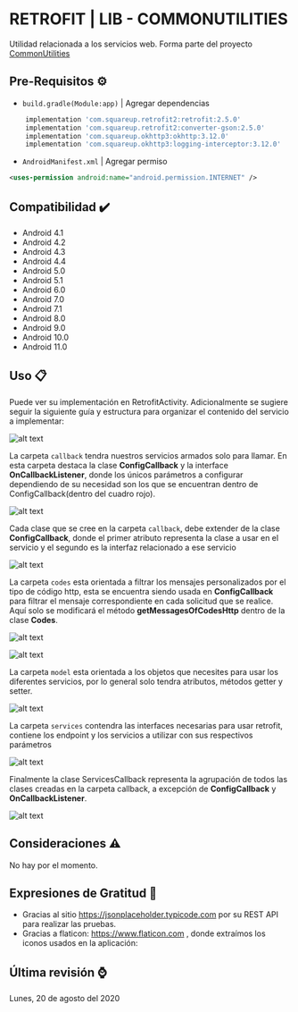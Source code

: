 # RETROFIT | LIB - COMMONUTILITIES

Utilidad relacionada a los servicios web. Forma parte del proyecto [CommonUtilities](https://github.com/vanskarner/CommunUtilidades/blob/master/README.md)

## Pre-Requisitos :gear:

* `build.gradle(Module:app)` | Agregar dependencias
```gradle
    implementation 'com.squareup.retrofit2:retrofit:2.5.0'
    implementation 'com.squareup.retrofit2:converter-gson:2.5.0'
    implementation 'com.squareup.okhttp3:okhttp:3.12.0'
    implementation 'com.squareup.okhttp3:logging-interceptor:3.12.0'
```
* `AndroidManifest.xml` | Agregar permiso
```xml
<uses-permission android:name="android.permission.INTERNET" />    
```
## Compatibilidad :heavy_check_mark:

* Android 4.1
* Android 4.2
* Android 4.3
* Android 4.4
* Android 5.0
* Android 5.1
* Android 6.0
* Android 7.0
* Android 7.1
* Android 8.0
* Android 9.0
* Android 10.0
* Android 11.0

## Uso :clipboard:

Puede ver su implementación en RetrofitActivity. 
Adicionalmente se sugiere seguir la siguiente guía y estructura para organizar el contenido del servicio a implementar:

![alt text](https://github.com/vanskarner/CommunUtilidades/blob/master/info/structure_retrofit.PNG)

La carpeta `callback` tendra nuestros servicios armados solo para llamar. En esta carpeta destaca la clase **ConfigCallback** y la interface **OnCallbackListener**, donde los únicos parámetros a configurar dependiendo de su necesidad son los que se encuentran dentro de ConfigCallback(dentro del cuadro rojo). 

![alt text](https://github.com/vanskarner/CommunUtilidades/blob/master/info/configcallback_parameters.png)

Cada clase que se cree en la carpeta `callback`, debe extender de la clase **ConfigCallback**, donde el primer atributo representa la clase a usar en el servicio y el segundo es la interfaz relacionado a ese servicio

![alt text](https://github.com/vanskarner/CommunUtilidades/blob/master/info/user_example_retrofit.png)

La carpeta `codes` esta orientada a filtrar los mensajes personalizados por el tipo de código http, esta se encuentra siendo usada en **ConfigCallback** para filtrar el mensaje correspondiente en cada solicitud que se realice. Aquí solo se modificará el método **getMessagesOfCodesHttp** dentro de la clase **Codes**.

![alt text](https://github.com/vanskarner/CommunUtilidades/blob/master/info/codes_retrofit.png)

![alt text](https://github.com/vanskarner/CommunUtilidades/blob/master/info/codes_method_retrofit.png)

La carpeta `model` esta orientada a los objetos que necesites para usar los diferentes servicios, por lo general solo tendra atributos, métodos getter y setter.

![alt text](https://github.com/vanskarner/CommunUtilidades/blob/master/info/model_example_retrofit.png)

La carpeta `services` contendra las interfaces necesarias para usar retrofit, contiene los endpoint y los servicios a utilizar con sus respectivos parámetros

![alt text](https://github.com/vanskarner/CommunUtilidades/blob/master/info/services_example_retrofit.png)

Finalmente la clase ServicesCallback representa la agrupación de todos las clases creadas en la carpeta callback, a excepción de **ConfigCallback** y **OnCallbackListener**.

![alt text](https://github.com/vanskarner/CommunUtilidades/blob/master/info/services_all_retrofit.png)

## Consideraciones :warning:

No hay por el momento.

## Expresiones de Gratitud 🎁

* Gracias al sitio https://jsonplaceholder.typicode.com por su REST API para realizar las pruebas.
* Gracias a flaticon: https://www.flaticon.com , donde extraímos los iconos usados en la aplicación: 

## Última revisión :watch:
Lunes, 20 de agosto del 2020
